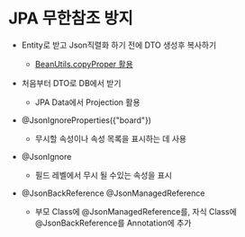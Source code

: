 # JPA 무한참조 방지

* Entity로 받고 Json직렬화 하기 전에 DTO 생성후 복사하기

  * [BeanUtils.copyProper 활용](./객체복사_BeanUtils.copyProperties.md) 
* 처음부터 DTO로 DB에서 받기
  * JPA Data에서 Projection 활용 
* @JsonIgnoreProperties({"board"})
  * 무시할 속성이나 속성 목록을 표시하는 데 사용
* @JsonIgnore
  * 필드 레벨에서 무시 될 수있는 속성을 표시
* @JsonBackReference @JsonManagedReference 

  * 부모 Class에 @JsonManagedReference를, 자식 Class에 @JsonBackReference를 Annotation에 추가
